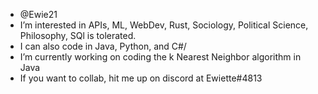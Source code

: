 - @Ewie21
- I’m interested in APIs, ML, WebDev, Rust, Sociology, Political Science, Philosophy, SQl is tolerated.
- I can also code in Java, Python, and C#/
- I’m currently working on coding the k Nearest Neighbor algorithm in Java
- If you want to collab, hit me up on discord at Ewiette#4813

<!---
Ewie21/Ewie21 is a ✨ special ✨ repository because its `README.md` (this file) appears on your GitHub profile.
You can click the Preview link to take a look at your changes.
--->

